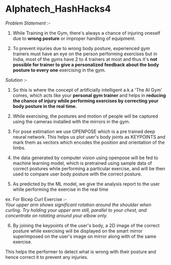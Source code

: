 # Alphatech_HashHacks4

*Problem Statement* :-

1. While Training in the Gym, there's always a chance of injuring oneself due to **wrong posture** or improper handling of equipment.

2. To prevent injuries due to wrong body posture, experienced gym trainers must have an eye on the person performing exercises but in India,    most of the gyms have 2 to 4 trainers at most and thus it's **not possible for trainer to give a personalized feedback about the body posture to every one** exercising in the gym.

*Solution* :-

1. So this is where the concept of artificially intelligent a.k.a 'The AI Gym' comes, which acts like your **personal gym trainer** and helps in **reducing the chance of injury while performing exercises by correcting your body posture in the real time.**

2. While exercising, the postures and motion of people will be captured using the cameras installed with the mirrors in the gym.

3. For pose estimation we use OPENPOSE which is a pre trained deep neural network. This helps us plot user's body joints as KEYPOINTS and mark them as vectors which encodes the position and orientation of the limbs.

4. the data generated by computer vision using openpose will be fed to machine learning model, which is pretrained using sample data of correct postures while performing a particular exercise, and will be then used to compare user body posture with the correct posture.

5. As predicted by the ML model, we give the analysis report to the user while performing the exercise in the real time

  ex. For Bicep Curl Exercise :-  
*Your upper arm shows significant rotation around the shoulder when curling. Try holding your upper arm still, parallel to your       chest, and concentrate on rotating around your elbow only.*

6. By joining the keypoints of the user's body, a 2D image of the correct posture while exercising will be displayed on the smart mirror superimposed on the user's image on mirror along with  of the same exercise.

  This helps the performer to detect what is wrong with their posture and hence correct it to prevent any injuries.
